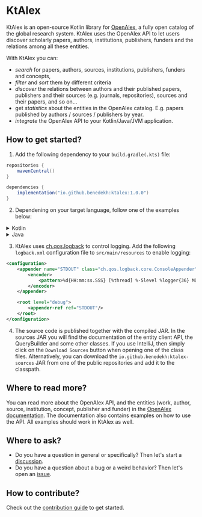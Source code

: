 # KtAlex

KtAlex is an open-source Kotlin library for [OpenAlex](https://openalex.org/), a fully open catalog of the global research system. KtAlex uses the OpenAlex API to let users discover scholarly papers, authors, institutions, publishers, funders and the relations among all these entities.

With KtAlex you can:

- _search_ for papers, authors, sources, institutions, publishers, funders and concepts,
- _filter_ and _sort_ them by different criteria
- _discover_ the relations between authors and their published papers, publishers and their sources (e.g. journals, repositories), sources and their papers, and so on...
- get _statistics_ about the entities in the OpenAlex catalog. E.g. papers published by authors / sources / publishers by year.
- _integrate_ the OpenAlex API to your Kotlin/Java/JVM application.

## How to get started?

1. Add the following dependency to your `build.gradle(.kts)` file:

```groovy
repositories {
    mavenCentral()
}

dependencies {
    implementation("io.github.benedekh:ktalex:1.0.0")
}
```

2. Dependening on your target language, follow one of the examples below:

<details>
<summary>Kotlin</summary>

1. Use one of the entity clients to get started. E.g. find an author and list the papers they co-authored:

```kotlin
AuthorClient().use { client ->
    client.getByOrcid("0000-0002-9805-1580").resolveWorks()?.forEach { response ->
        response.results?.forEach { work -> println(work.title) }
    }
}
```

Expected output:

```
MoDeS3: Model-Based Demonstrator for Smart and Safe Cyber-Physical Systems
Towards the next generation of reactive model transformations on low-code platforms
On Open Source Tools for Behavioral Modeling and Analysis with fUML and Alf.
Model checking as a service
Towards Continuous Consistency Checking of DevOps Artefacts
Towards Scalable Validation of Low-Code System Models: Mapping EVL to VIATRA Patterns
Pragmatic verification and validation of industrial executable SysML models
```

2. Find works that are cited by more than 10,000 times and are free to read:

```kotlin
WorkClient().use { client ->
    client.getEntities(QueryBuilder().gt("citedByCount", 10000).eq("isOa", true)).forEach { response ->
        println("Total number of works: ${response.meta?.count}")
        println("Works per page: ${response.meta?.perPage}")
        response.results?.forEach { works ->
            // TODO go through the works on this page...
        }
    }
}
```

Expected output (repeated 19 times):

```
Total number of works: 465
Works per page: 25
```
</details>

<details>
<summary>Java</summary>

1. Use one of the entity clients to get started. E.g. find an author and list the papers they co-authored:

```java
try (AuthorClient client = new AuthorClient()) {
    client.getByOrcid("0000-0002-9805-1580", null).resolveWorks().forEach(response ->
            response.getResults().forEach(work -> System.out.println(work.getTitle())));
}
```

Expected output:

```
MoDeS3: Model-Based Demonstrator for Smart and Safe Cyber-Physical Systems
Towards the next generation of reactive model transformations on low-code platforms
On Open Source Tools for Behavioral Modeling and Analysis with fUML and Alf.
Model checking as a service
Towards Continuous Consistency Checking of DevOps Artefacts
Towards Scalable Validation of Low-Code System Models: Mapping EVL to VIATRA Patterns
Pragmatic verification and validation of industrial executable SysML models
```

2. Find works that are cited by more than 10,000 times and are free to read:

```java
try (WorkClient client = new WorkClient()) {
    QueryBuilder queryBuilder = new QueryBuilder().gt("citedByCount", 10000).eq("isOa", true);
    client.getEntities(queryBuilder).forEach(response -> {
        System.out.println("Total number of works: " + response.getMeta().getCount());
        System.out.println("Works per page: " + response.getMeta().getPerPage());
        response.getResults().forEach(work -> {
            // TODO go through the works on this page...
        });
    });
}
```

Expected output (repeated 19 times):

```
Total number of works: 465
Works per page: 25
```

</details>

3. KtAlex uses [ch.qos.logback](https://logback.qos.ch/) to control logging. Add the following `logback.xml` configuration file to `src/main/resources` to enable logging:

```xml
<configuration>
    <appender name="STDOUT" class="ch.qos.logback.core.ConsoleAppender">
        <encoder>
            <pattern>%d{HH:mm:ss.SSS} [%thread] %-5level %logger{36} MDC=%X{user} - %msg%n</pattern>
        </encoder>
    </appender>

    <root level="debug">
        <appender-ref ref="STDOUT"/>
    </root>
</configuration>
```

4. The source code is published together with the compiled JAR. In  the sources JAR you will find the documentation of the entity client API, the QueryBuilder and some other classes. If you use IntelliJ, then simply click on the `Download Sources` button when opening one of the class files. Alternatively, you can download the `io.github.benedekh:ktalex-sources` JAR from one of the public repositories and add it to the classpath.

## Where to read more?

You can read more about the OpenAlex API, and the entities (work, author, source, institution, concept, publisher and funder) in the [OpenAlex documentation](https://docs.openalex.org/). The documentation also contains examples on how to use the API. All examples should work in KtAlex as well.

## Where to ask?

- Do you have a question in general or specifically? Then let's start a [discussion](https://github.com/benedekh/ktalex/discussions/).
- Do you have a question about a bug or a weird behavior? Then let's open an [issue](https://github.com/benedekh/ktalex/issues).

## How to contribute?

Check out the [contribution guide](CONTRIBUTING.md) to get started.